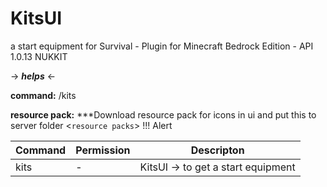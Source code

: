 # KitsUI
a start equipment for Survival - Plugin for Minecraft Bedrock Edition - API 1.0.13 NUKKIT

-> ***helps*** <-

**command:** /kits

**resource pack:** ***Download resource pack for icons in ui and put this to server folder <`resource packs`> !!! Alert


| Command | Permission | Descripton |
| --- | ------|-----|
|kits|-         |KitsUI -> to get a start equipment|
